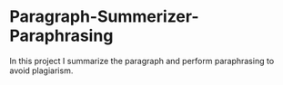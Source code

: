 # Paragraph-Summerizer-Paraphrasing
In this project I summarize the paragraph and perform paraphrasing to avoid plagiarism.
